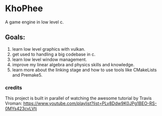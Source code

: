 # KhoPhee
A game engine in low level c.

## Goals:
1. learn low level graphics with vulkan.
2. get used to handling a big codebase in c.
3. learn low level window management.
4. improve my linear algebra and physics skills and knowledge.
5. learn more about the linking stage and how to use tools like CMakeLists and Premake5.

### credits
This project is built in parallel of watching the awesome tutorial by Travis Vroman: https://www.youtube.com/playlist?list=PLv8Ddw9K0JPg1BEO-RS-0MYs423cvLVtj
